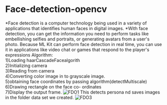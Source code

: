 # Face-detection-opencv
*Face detection is a computer technology being used in a variety of applications that identifies human faces in digital images. 
*With face detection, you can get the information you need to perform tasks like embellishing selfies and portraits, or generating avatars from a user's photo. Because ML Kit can perform face detection in real time, you can use it in applications like video chat or games that respond to the player's expressions
Algorithm:<br />
1)Loading haarCascadeFacealgorith<br />
2)Initializing camera<br />
3)Reading from camera<br />
4)Converting color image in to grayscale image.<br/>
5)obtaining face coordinates by passing algorithm(detectMultiscale)<br/>
6)Drawing rectangle on the face co- ordinates<br />
7)Display the output frame.
![FDO1](https://user-images.githubusercontent.com/81929596/129728299-487af8e7-9324-4e57-9146-3632d47c0052.jpeg)
This detects persona nd saves images in the folder data set we created.
![FDO3](https://user-images.githubusercontent.com/81929596/129728794-a80f46b9-6c63-4a0a-b73e-a61082c9cfd0.jpeg)
